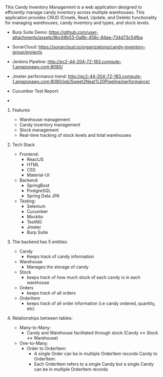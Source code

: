 This Candy Inventory Management is a web application designed to efficiently manage candy inventory across multiple warehouses. This application provides CRUD (Create, Read, Update, and Delete) functionality for managing warehouses, candy inventory and types, and stock levels.


- Burp Suite Demo:
https://github.com/user-attachments/assets/8bc68b53-0a8b-456c-84ae-734d73c54fba


- SonarCloud: https://sonarcloud.io/organizations/candy-inventory-group/projects
- Jenkins Pipeline: http://ec2-44-204-72-183.compute-1.amazonaws.com:8080/
- Jmeter performance trend: http://ec2-44-204-72-183.compute-1.amazonaws.com:8080/job/Sweet2Neat%20Pipeline/performance/
- Cucumber Test Report:
-   
1. Features
    - Warehouse management
    - Candy inventory management
    - Stock management
    - Real-time tracking of stock levels and total warehouses

2. Tech Stack
    - Frontend:
        - ReactJS
        - HTML
        - CSS
        - Material-UI
    - Backend:
        - SpringBoot
        - PostgreSQL
        - Spring Data JPA
    - Testing:
        - Selenium
        - Cucumber
        - Mockito
        - TestNG
        - Jmeter
        - Burp Suite


3. The backend has 5 entities:
    - Candy
        - Keeps track of candy information
    - Warehouse
        - Manages the storage of candy
    - Stock
        - keeps track of how much stock of each candy is in each warehouse
    - Orders
        - keeps track of all orders
    - OrderItem
        - keeps track of all order information (i.e candy ordered, quantity, etc)

4. Relationships between tables:
    - Many-to-Many:
        - Candy and Warehouse facilitated through stock (Candy <-> Stock <-> Warehouse)
    - One-to-Many:
        - Order to OrderItem:
            - A single Order can be in multiple OrderItem records
        Candy to OrderItem:
            - Each OrderItem refers to a single Candy but a single Candy can be in multiple OrderItem records
